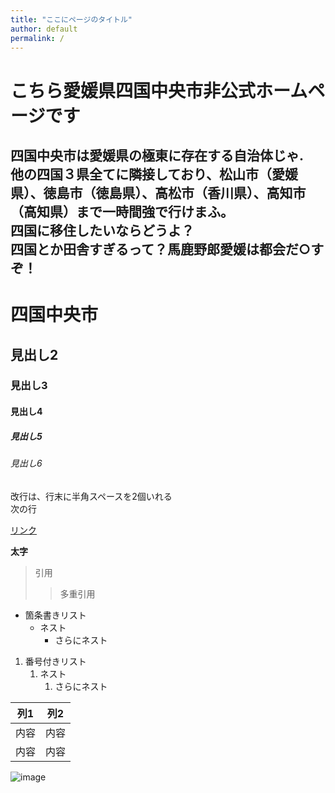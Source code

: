 ```yaml
---
title: "ここにページのタイトル"
author: default
permalink: /
---
```


# こちら愛媛県四国中央市非公式ホームページです

四国中央市は愛媛県の極東に存在する自治体じゃ.  
他の四国３県全てに隣接しており、松山市（愛媛県）、徳島市（徳島県）、高松市（香川県）、高知市（高知県）まで一時間強で行けまふ。  
四国に移住したいならどうよ？  
四国とか田舎すぎるって？馬鹿野郎愛媛は都会だ○すぞ！
---
# 四国中央市

## 見出し2
### 見出し3
#### 見出し4
##### 見出し5
###### 見出し6

改行は、行末に半角スペースを2個いれる  
次の行

[リンク](https://www.google.co.jp/)

**太字**

> 引用
>> 多重引用


- 箇条書きリスト
  - ネスト
    - さらにネスト


1. 番号付きリスト
   1. ネスト
      1. さらにネスト

  
| 列1  | 列2  |
|-----|-----|
| 内容  | 内容  |
| 内容  | 内容  |

![image](/220422_GitHubPages/assets/images/logo-150.png)

